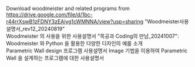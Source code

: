 Download woodmeister and related programs from https://drive.google.com/file/d/1bc-r44rrXswB1zFDNY3zEAiyg1cWMNNA/view?usp=sharing
"Woodmeister사용설명서_rev12_20240819"   
    Woodmeister 의 사용을 위한 사용설명서
"목공과 Coding의 만남_20241007":  
     Woodmeister 와 Python 을 활용한 다양한 디자인의 예를 소개     
Parametric Wall design 프로그램 사용설명서
     Image 기법을 이용하여 Parametric Wall 을 설계하는 프로그램에 대한 사용설명서
